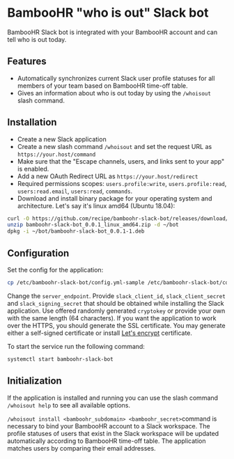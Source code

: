 BambooHR "who is out" Slack bot
==

BambooHR Slack bot is integrated with your BambooHR account
and can tell who is out today.

Features
--

* Automatically synchronizes current Slack user profile statuses
  for all members of your team based on BambooHR time-off table.
* Gives an information about who is out today by using the `/whoisout` slash command.

Installation
--

* Create a new Slack application
* Create a new slash command `/whoisout` and set the request URL as `https://your.host/command`
* Make sure that the "Escape channels, users, and links sent to your app" is enabled.
* Add a new OAuth Redirect URL as `https://your.host/redirect`
* Required permissions scopes: `users.profile:write`,
  `users.profile:read`,
  `users:read.email`,
  `users:read`,
  `commands`.
* Download and install binary package for your operating system and architecture. Let's say it's linux amd64 (Ubuntu 18.04):

```bash
curl -O https://github.com/recipe/bamboohr-slack-bot/releases/download/0.0.1/bamboohr-slack-bot_0.0.1_linux_amd64.zip
unzip bamboohr-slack-bot_0.0.1_linux_amd64.zip -d ~/bot
dpkg -i ~/bot/bamboohr-slack-bot_0.0.1-1.deb
```

Configuration
--
Set the config for the application:
```bash
cp /etc/bamboohr-slack-bot/config.yml-sample /etc/bamboohr-slack-bot/config.yml
```

Change the `server_endpoint`. Provide `slack_client_id`, `slack_client_secret` and `slack_signing_secret` that
should be obtained while installing the Slack application.
Use offered randomly generated `cryptokey` or provide your own with the same length (64 characters).
If you want the application to work over the HTTPS, you should generate the SSL certificate.
You may generate either a self-signed certificate or install [Let's encrypt](https://letsencrypt.org/) certificate.

To start the service run the following command:
```bash
systemctl start bamboohr-slack-bot
```

Initialization
--
If the application is installed and running you can use the slash command
`/whoisout help` to see all available options.

`/whoisout install <bamboohr_subdomain> <bamboohr_secret>`command is necessary to bind your
BambooHR account to a Slack workspace. The profile statuses of users that exist in the Slack workspace
will be updated automatically according to BambooHR time-off table.
The application matches users by comparing their email addresses.

